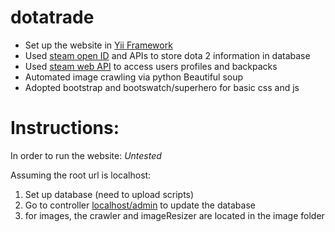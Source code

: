 dotatrade
=========
<ul>
  <li>Set up the website in <a href = "http://www.yiiframework.com/">Yii Framework</a></li>
  <li>Used <a href = "http://steamcommunity.com/dev">steam open ID</a> and APIs to store dota 2 information in database</li>
  <li>Used <a href = "https://developer.valvesoftware.com/wiki/Steam_Web_API">steam web API</a> to access users profiles and backpacks</li>
  <li>Automated image crawling via python Beautiful soup</li>
  <li>Adopted bootstrap and bootswatch/superhero for basic css and js</li>
</ul>

Instructions:
============
<p>In order to run the website: <i>Untested</i></p>
Assuming the root url is localhost:
<ol>
<li>Set up database (need to upload scripts)</li>
<li>Go to controller <a href = "http://localhost/admin/">localhost/admin</a> to update the database</li>
<li>for images, the crawler and imageResizer are located in the image folder</li>
</ol>


